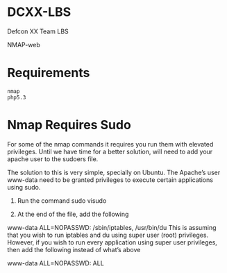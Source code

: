DCXX-LBS
========

Defcon XX Team LBS

NMAP-web

Requirements
============
	nmap
	php5.3


Nmap Requires Sudo
=============
For some of the nmap commands it requires you run them with elevated privileges. Until we have time for a better solution, will need to add your apache user to the sudoers file.

The solution to this is very simple, specially on Ubuntu. The Apache’s user www-data need to be granted privileges to execute certain applications using sudo.

1. Run the command sudo visudo

2. At the end of the file, add the following

www-data ALL=NOPASSWD: /sbin/iptables, /usr/bin/du
This is assuming that you wish to run iptables and du using super user (root) privileges. However, if you wish to run every application using super user privileges, then add the following instead of what’s above

www-data ALL=NOPASSWD: ALL
 